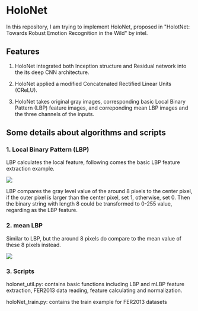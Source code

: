 # HoloNet

In this repository, I am trying to implement HoloNet, proposed in "HolotNet: Towards Robust Emotion Recognition in the Wild" by intel.

## Features

1. HoloNet integrated both Inception structure and Residual network into the its deep CNN architecture.

2. HoloNet applied a modified Concatenated Rectified Linear Units (CReLU).

3. HoloNet takes original gray images, corresponding basic Local Binary Pattern (LBP) feature images, and correponding mean LBP images and the three channels of the inputs.

## Some details about algorithms and scripts

### 1. Local Binary Pattern (LBP)

LBP calculates the local feature, following comes the basic LBP feature extraction example. 

![](https://github.com/chenxingwei/paper-implementation/blob/master/HoloNet/images/lbp.png)

LBP compares the gray level value of the around 8 pixels to the center pixel, if the outer pixel is larger than the center pixel, set 1, otherwise, set 0. Then the binary string with length 8 could be transformed to 0-255 value, regarding as the LBP feature.

### 2. mean LBP

Similar to LBP, but the around 8 pixels do compare to the mean value of these 8 pixels instead. 

![](https://github.com/chenxingwei/paper-implementation/blob/master/HoloNet/images/mlmp.png)

### 3. Scripts

holonet_util.py: contains basic functions including LBP and mLBP feature extraction, FER2013 data reading, feature calculating and normalization.

holoNet_train.py: contains the train example for FER2013 datasets


